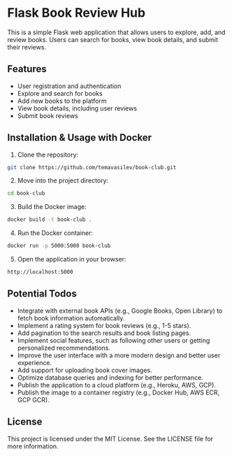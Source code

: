# Flask Book Review Hub

This is a simple Flask web application that allows users to explore, add, and review books. Users can search for books, view book details, and submit their reviews.

## Features

- User registration and authentication
- Explore and search for books
- Add new books to the platform
- View book details, including user reviews
- Submit book reviews

## Installation & Usage with Docker

1. Clone the repository:
```bash
git clone https://github.com/temavasilev/book-club.git
```

2. Move into the project directory:
```bash
cd book-club
```

3. Build the Docker image:
```bash
docker build -t book-club .
```

4. Run the Docker container:
```bash
docker run -p 5000:5000 book-club
```

5. Open the application in your browser:
```bash
http://localhost:5000
```

## Potential Todos

- Integrate with external book APIs (e.g., Google Books, Open Library) to fetch book information automatically.
- Implement a rating system for book reviews (e.g., 1-5 stars).
- Add pagination to the search results and book listing pages.
- Implement social features, such as following other users or getting personalized recommendations.
- Improve the user interface with a more modern design and better user experience.
- Add support for uploading book cover images.
- Optimize database queries and indexing for better performance.
- Publish the application to a cloud platform (e.g., Heroku, AWS, GCP).
- Publish the image to a container registry (e.g., Docker Hub, AWS ECR, GCP GCR).


## License

This project is licensed under the MIT License. See the LICENSE file for more information.